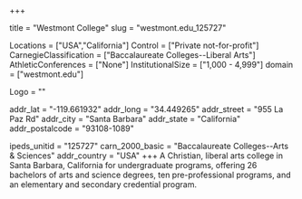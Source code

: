 
+++

title = "Westmont College"
slug = "westmont.edu_125727"

Locations = ["USA","California"]
Control = ["Private not-for-profit"]
CarnegieClassification = ["Baccalaureate Colleges--Liberal Arts"]
AthleticConferences = ["None"]
InstitutionalSize = ["1,000 - 4,999"]
domain = ["westmont.edu"]

Logo = ""

addr_lat = "-119.661932"
addr_long = "34.449265"
addr_street = "955 La Paz Rd"
addr_city = "Santa Barbara"
addr_state = "California"
addr_postalcode = "93108-1089"

ipeds_unitid = "125727"
carn_2000_basic = "Baccalaureate Colleges--Arts & Sciences"
addr_country = "USA"
+++
    A Christian, liberal arts college in Santa Barbara, California for undergraduate programs, offering 26 bachelors of arts and science degrees, ten pre-professional programs, and an elementary and secondary credential program.
